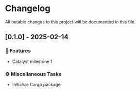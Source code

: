 # Changelog

All notable changes to this project will be documented in this file.

## [0.1.0] - 2025-02-14

### 🚀 Features

- Catalyst milestone 1

### ⚙️ Miscellaneous Tasks

- Initialize Cargo package

<!-- generated by git-cliff -->
